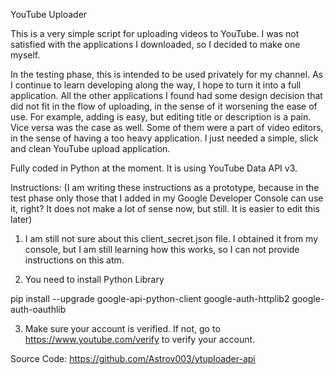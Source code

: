 YouTube Uploader

This is a very simple script for uploading videos to YouTube.
I was not satisfied with the applications I downloaded, so I decided to make one myself.

In the testing phase, this is intended to be used privately for my channel. As I continue to learn developing along the way, I hope to turn it into a full application. All the other applications I found had some design decision that did not fit in the flow of uploading, in the sense of it worsening the ease of use. For example, adding is easy, but editing title or description is a pain. Vice versa was the case as well. Some of them were a part of video editors, in the sense of having a too heavy application. I just needed a simple, slick and clean YouTube upload application.

Fully coded in Python at the moment. It is using YouTube Data API v3.

Instructions: (I am writing these instructions as a prototype, because in the test phase only those that I added in my Google Developer Console can use it, right? It does not make a lot of sense now, but still. It is easier to edit this later)

1. I am still not sure about this client_secret.json file. I obtained it from my console, but I am still learning how this works, so I can not provide instructions on this atm.

2. You need to install Python Library 

pip install --upgrade google-api-python-client google-auth-httplib2 google-auth-oauthlib

3. Make sure your account is verified. If not, go to https://www.youtube.com/verify to verify your account.

Source Code:
https://github.com/Astrov003/ytuploader-api
